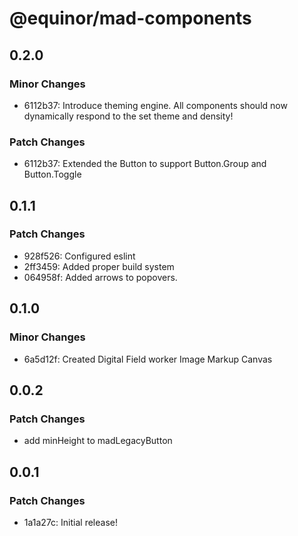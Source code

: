 # @equinor/mad-components

## 0.2.0

### Minor Changes

-   6112b37: Introduce theming engine. All components should now dynamically respond to the set theme and density!

### Patch Changes

-   6112b37: Extended the Button to support Button.Group and Button.Toggle

## 0.1.1

### Patch Changes

-   928f526: Configured eslint
-   2ff3459: Added proper build system
-   064958f: Added arrows to popovers.

## 0.1.0

### Minor Changes

-   6a5d12f: Created Digital Field worker Image Markup Canvas

## 0.0.2

### Patch Changes

-   add minHeight to madLegacyButton

## 0.0.1

### Patch Changes

-   1a1a27c: Initial release!
